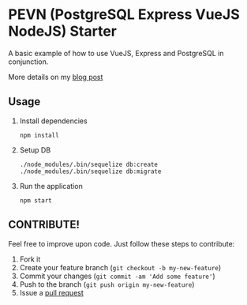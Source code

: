 PEVN (PostgreSQL Express VueJS NodeJS) Starter
=========================================

A basic example of how to use VueJS, Express and PostgreSQL in conjunction.

More details on my [blog post](https://jes.al/2018/02/getting-started-with-express-vuejs-postgresql/)

## Usage

1. Install dependencies

   `npm install`

2. Setup DB

   `./node_modules/.bin/sequelize db:create`
   `./node_modules/.bin/sequelize db:migrate`

2. Run the application

   `npm start`

## CONTRIBUTE!

Feel free to improve upon code. Just follow these steps to contribute:

1. Fork it
2. Create your feature branch (``git checkout -b my-new-feature``)
3. Commit your changes (``git commit -am 'Add some feature'``)
4. Push to the branch (``git push origin my-new-feature``)
5. Issue a [pull request](https://help.github.com/articles/using-pull-requests)
